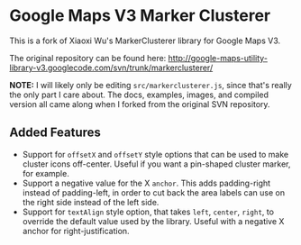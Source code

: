Google Maps V3 Marker Clusterer
==============================
This is a fork of Xiaoxi Wu's MarkerClusterer library for Google Maps V3.

The original repository can be found here: http://google-maps-utility-library-v3.googlecode.com/svn/trunk/markerclusterer/

**NOTE:** I will likely only be editing `src/markerclusterer.js`, since that's really the only part I care about. The docs, examples, images, and compiled version all came along when I forked from the original SVN repository.

Added Features
--------------

* Support for `offsetX` and `offsetY` style options that can be used to make cluster icons off-center. Useful if you want a pin-shaped cluster marker, for example.
* Support a negative value for the X `anchor`. This adds padding-right instead of padding-left, in order to cut back the area labels can use on the right side instead of the left side.
* Support for `textAlign` style option, that takes `left`, `center`, `right`, to override the default value used by the library. Useful with a negative X anchor for right-justification.
